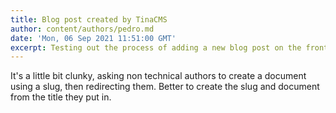 ```yaml
---
title: Blog post created by TinaCMS
author: content/authors/pedro.md
date: 'Mon, 06 Sep 2021 11:51:00 GMT'
excerpt: Testing out the process of adding a new blog post on the front end.
---
```

It's a little bit clunky, asking non technical authors to create a document using a  slug, then redirecting them. Better to create the slug and document from the title they put in.
